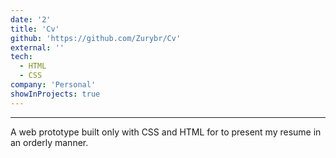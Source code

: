 ```yaml
---
date: '2'
title: 'Cv'
github: 'https://github.com/Zurybr/Cv'
external: ''
tech:
  - HTML
  - CSS
company: 'Personal'
showInProjects: true
---
```

---

A web prototype built only with CSS and HTML for to present my resume in an orderly manner.
